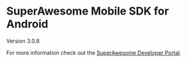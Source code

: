 SuperAwesome Mobile SDK for Android
===================================

Version 3.0.8

For more information check out the [SuperAwesome Developer Portal](http://developers.superawesome.tv/docs/androidsdk).
